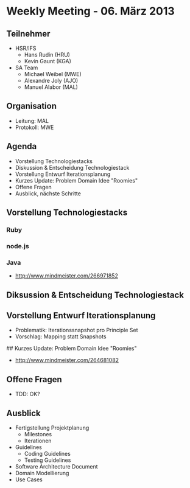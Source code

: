 # Weekly Meeting - 06. März 2013

## Teilnehmer
* HSR/IFS
	- Hans Rudin (HRU)
	- Kevin Gaunt (KGA)
* SA Team
	- Michael Weibel (MWE)
	- Alexandre Joly (AJO)
	- Manuel Alabor (MAL)

## Organisation
* Leitung: MAL
* Protokoll: MWE

## Agenda
* Vorstellung Technologiestacks
* Diskussion & Entscheidung Technologiestack
* Vorstellung Entwurf Iterationsplanung
* Kurzes Update: Problem Domain Idee "Roomies"
* Offene Fragen
* Ausblick, nächste Schritte

## Vorstellung Technologiestacks
### Ruby

### node.js

### Java
* http://www.mindmeister.com/266971852


## Diksussion & Entscheidung Technologiestack


## Vorstellung Entwurf Iterationsplanung
* Problematik: Iterationssnapshot pro Principle Set
* Vorschlag: Mapping statt Snapshots


## Kurzes Update: Problem Domain Idee "Roomies"
* http://www.mindmeister.com/264681082

## Offene Fragen
* TDD: OK?


## Ausblick
* Fertigstellung Projektplanung
	* Milestones
	* Iterationen
* Guidelines
	* Coding Guidelines
	* Testing Guidelines
* Software Architecture Document
* Domain Modellierung
* Use Cases